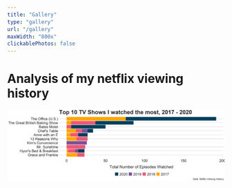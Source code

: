 ```yaml
---
title: "Gallery"
type: "gallery"
url: "/gallery"
maxWidth: "800x"
clickablePhotos: false
---
```


# Analysis of my netflix viewing history 
![](figures/netflix_ep.png)
